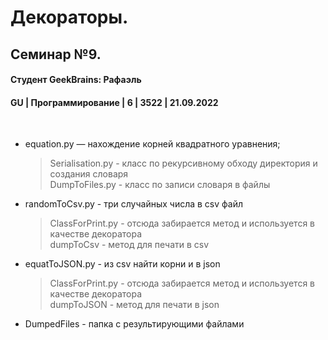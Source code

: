 # Декораторы. 
## Семинар №9.
#### Студент GeekBrains: Рафаэль
#### GU | Программирование | 6 | 3522 | 21.09.2022
<br>


* equation.py — нахождение корней квадратного уравнения;
    > Serialisation.py - класс по рекурсивному обходу директория и создания словаря<br>
    > DumpToFiles.py - класс по записи словаря в файлы

* randomToCsv.py - три случайных числа в csv файл
    > ClassForPrint.py  -  отсюда забирается метод и используется в качестве декоратора<br>
    > dumpToCsv  -  метод для печати в csv<br>

* equatToJSON.py - из csv найти корни и в json
    > ClassForPrint.py  -  отсюда забирается метод и используется в качестве декоратора<br>
    > dumpToJSON  -  метод для печати в json<br>

* DumpedFiles - папка с результирующими файлами

  




    


